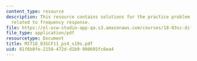 ```yaml
---
content_type: resource
description: This resource contains solutions for the practice problem statements
  related to frequency response.
file: https://ol-ocw-studio-app-qa.s3.amazonaws.com/courses/18-03sc-differential-equations-fall-2011/81f6b8fe2158472dd1b9900605fc6ea4_MIT18_03SCF11_ps4_s19s.pdf
file_type: application/pdf
resourcetype: Document
title: MIT18_03SCF11_ps4_s19s.pdf
uid: 81f6b8fe-2158-472d-d1b9-900605fc6ea4
---
```

